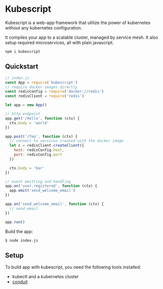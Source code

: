 # Kubescript

Kubescript is a web-app framework that utilize the power of kubernetes without any kubernetes configuration.

It compiles your app to a scalable cluster, managed by service mesh. It also setup required microservices, all with plain javascript.

`npm i kubescript`

## Quickstart

```javascript
// index.js
const App = require('kubescript')
// require docker images directly
const redisConfig = require('docker://redis')
const redisClient = require('redis')

let app = new App()

// http endpoint
app.get('/hello', function (ctx) {
  ctx.body = 'world'
})

app.post('/foo', function (ctx) {
  // connect to services created with the docker image
  let c = redisClient.createClient({
    host: redisConfig.host,
    port: redisConfig.port
  })

  ctx.body = 'bar'
})

// event emitting and handling
app.on('user.registered', function (ctx) {
  app.emit('send_welcome_email')
})

app.on('send_welcome_email', function (ctx) {
  // send email
})

app.run()
```

Build the app:

```
$ node index.js
```

## Setup

To build app with kubescript, you need the following tools installed:

* kubectl and a kubernetes cluster
* [conduit](https://conduit.io/)